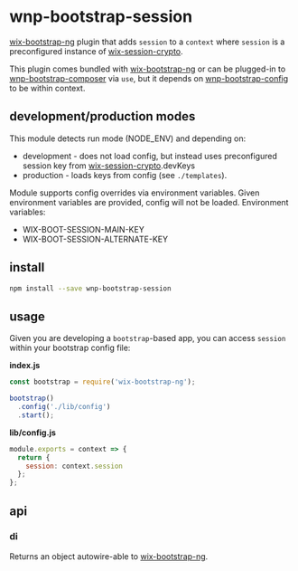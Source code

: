 # wnp-bootstrap-session

[wix-bootstrap-ng](../../bootstrap-ng/wix-bootstrap-ng) plugin that adds `session` to a `context` where `session` is a preconfigured instance of [wix-session-crypto](../../security/wix-session-crypto). 

This plugin comes bundled with [wix-bootstrap-ng](../../bootstrap-ng/wix-bootstrap-ng) or can be plugged-in to [wnp-bootstrap-composer](../wnp-bootstrap-composer) via `use`, but it depends on [wnp-bootstrap-config](../wnp-bootstrap-config) to be within context. 

## development/production modes

This module detects run mode (NODE_ENV) and depending on:
 - development - does not load config, but instead uses preconfigured session key from [wix-session-crypto](../../security/wix-session-crypto).devKeys
 - production - loads keys from config (see `./templates`). 

Module supports config overrides via environment variables. Given environment variables are provided, config will not be loaded. Environment variables:
 - WIX-BOOT-SESSION-MAIN-KEY
 - WIX-BOOT-SESSION-ALTERNATE-KEY

## install

```bash
npm install --save wnp-bootstrap-session 
```

## usage

Given you are developing a `bootstrap`-based app, you can access `session` within your bootstrap config file:

**index.js**

```js
const bootstrap = require('wix-bootstrap-ng');

bootstrap()
  .config('./lib/config')
  .start();
```

**lib/config.js**

```js
module.exports = context => {
  return {
    session: context.session
  };
};
```

## api
### di
Returns an object autowire-able to [wix-bootstrap-ng](../../bootstrap-ng/wix-bootstrap-ng).
